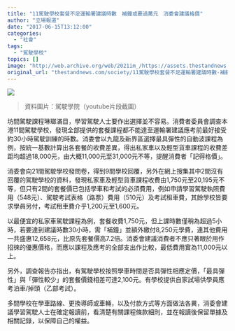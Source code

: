 ```yaml
---
title: "11駕駛學校套餐不足運輸署建議時數　補鐘或要過萬元　消委會建議格價"
author: "立場報道"
date: "2017-06-15T13:12:00"
categories:
  - "社會"
tags:
  - "駕駛學校"
topics: []
image: "http://web.archive.org/web/2021im_/https://assets.thestandnews.com/media/photos/drive_Rzrmr.png"
original_url: "thestandnews.com/society/11駕駛學校套餐不足運輸署建議時數-補鐘或要過萬元-消委會建議格價"
---
```

![](http://web.archive.org/web/2021im_/https://assets.thestandnews.com/media/photos/drive_Rzrmr.png)
> 資料圖片：駕駛學院（youtube片段截圖）

坊間駕駛課程琳瑯滿目，學習駕駛人士要作出選擇並不容易。消費者委員會調查本港11間駕駛學校，發現全部提供的套餐課程都不能達至運輸署建議應考前最好接受約30小時駕駛訓練的時數。消委會以九龍及新界區選擇最具彈性的自動波課程為例，按統一基數計算出各套餐的收費差異，得出私家車以及輕型貨車課程的收費差距均超過18,000元，由大概11,000元至31,000元不等，提醒消費者「記得格價」。

消委會向21間駕駛學校發問卷，得到9間學校回覆，另外在網上搜集其中2間沒有回覆的駕駛學校的資料，發現私家車及輕型貨車課程收費由1,750元至20,195元不等，但只有2間的套餐價已包括學車和考試的必須費用，例如申請學習駕駛執照費用（548元）、駕駛考試表格（路票）費用（510元）及考試租車費，其餘學校皆要求學員另付，考試租車費介乎1,200元至1,600元。

以最便宜的私家車駕駛課程為例，套餐收費1,750元，但上課時數僅稍為超過5小時，若要達到建議時數30小時，需「補鐘」並額外繳付8,250元學費，連其他費用一共盛惠12,658元，比原先套餐價高7.2倍。消委會建議消費者不應只著眼於用作招徠的優惠價格，而應以課程及應考的全部支出作比較，最低費用實為11,000元以上。

另外，調查報告亦指出，有駕駛學校按照學車時間是否具彈性相應定價，「最具彈性」與「彈性較少」的套餐價錢相差可達2,100元。有學校提供自家試場供學員應考泊車/掉頭（乙部考試）。

多間學校在學車路線、更換導師或車輛，以及付款方式等方面做法各異，消委會建議學習駕駛人士在確定報讀前，看清楚有關課程條款細則，並在報讀後保留單據及相關記錄，以保障自己的權益。